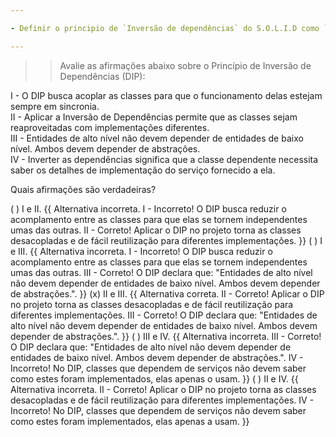 ```yaml
---

- Definir o principio de `Inversão de dependências` do S.O.L.I.D como `Entidades de alto nível não devem depender de entidades de baixo nível. Ambas devem depender de abstrações.`

---
```



>> Avalie as afirmações abaixo sobre o Princípio de Inversão de Dependências (DIP):  
  
I - O DIP busca acoplar as classes para que o funcionamento delas estejam sempre em sincronia.  
II - Aplicar a Inversão de Dependências permite que as classes sejam reaproveitadas com implementações diferentes.  
III - Entidades de alto nível não devem depender de entidades de baixo nível. Ambos devem depender de abstrações.  
IV - Inverter as dependências significa que a classe dependente necessita saber os detalhes de implementação do serviço fornecido a ela.  
  
Quais afirmações são verdadeiras?

( ) I e II. {{ Alternativa incorreta. I - Incorreto! O DIP busca reduzir o acomplamento entre as classes para que elas se tornem independentes umas das outras. II - Correto! Aplicar o DIP no projeto torna as classes desacopladas e de fácil reutilização para diferentes implementações. }}
( ) I e III. {{ Alternativa incorreta. I - Incorreto! O DIP busca reduzir o acomplamento entre as classes para que elas se tornem independentes umas das outras. III - Correto! O DIP declara que: "Entidades de alto nível não devem depender de entidades de baixo nível. Ambos devem depender de abstrações.". }}
(x) II e III. {{ Alternativa correta. II - Correto! Aplicar o DIP no projeto torna as classes desacopladas e de fácil reutilização para diferentes implementações. III - Correto! O DIP declara que: "Entidades de alto nível não devem depender de entidades de baixo nível. Ambos devem depender de abstrações.". }}
( ) III e IV. {{ Alternativa incorreta. III - Correto! O DIP declara que: "Entidades de alto nível não devem depender de entidades de baixo nível. Ambos devem depender de abstrações.". IV - Incorreto! No DIP, classes que dependem de serviços não devem saber como estes foram implementados, elas apenas o usam. }}
( ) II e IV.  {{ Alternativa incorreta. II - Correto! Aplicar o DIP no projeto torna as classes desacopladas e de fácil reutilização para diferentes implementações. IV - Incorreto! No DIP, classes que dependem de serviços não devem saber como estes foram implementados, elas apenas a usam. }}